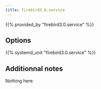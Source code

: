 ```yaml
---
title: firebird3.0.service
---
```


{{% provided_by "firebird3.0.service" %}}

## Options

{{% systemd_unit "firebird3.0.service" %}}

## Additionnal notes

Nothing here.